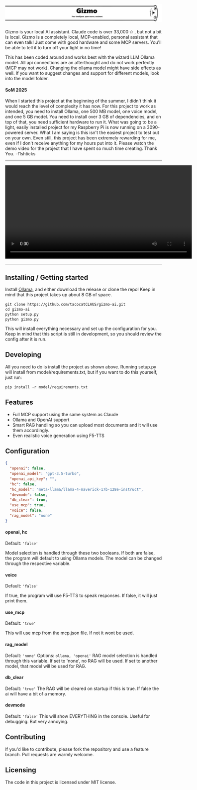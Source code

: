 ![Hi, i'm Gizmo.](/images/gizmorbg.png)
---
Gizmo is your local AI assistant. Claude code is over 33,000 ✩ , but not a bit is local. Gizmo is a completely local, MCP-enabled, personal assistant that can even talk! Just come with good hardware and some MCP servers. You'll be able to tell it to turn off your light in no time!

This has been coded around and works best with the wizard LLM Ollama model. All api connections are an afterthought and do not work perfectly (MCP may not work). Changing the ollama model might have side effects as well. If you want to suggest changes and support for different models, look into the model folder.

#### SoM 2025
When I started this project at the beginning of the summer, I didn't think it would reach the level of complexity it has now. For this project to work as intended, you need to install Ollama, one 500 MB model, one voice model, and one 5 GB model. You need to install over 3 GB of dependencies, and on top of that, you need sufficient hardware to run it. What was going to be a light, easily installed project for my Raspberry Pi is now running on a 3090-powered server. What I am saying is this isn't the easiest project to test out on your own. Even still, this project has been extremely rewarding for me, even if I don't receive anything for my hours put into it. Please watch the demo video for the project that I have spent so much time creating. Thank You. -f1shticks

---

<div align="center" width="600px" controls autoplay>
  <video width="600px" src="https://github.com/user-attachments/assets/be06a87e-9b0c-4743-85e4-7ba073143571"></video>
</div>

---

## Installing / Getting started

Install [Ollama](https://ollama.com/),
and either download the release or clone the repo!
Keep in mind that this project takes up about 8 GB of space.

```shell
git clone https://github.com/tacocatCLAUS/gizmo-ai.git
cd gizmo-ai
python setup.py
python gizmo.py
```

This will install everything necessary and set up the configuration for you.
Keep in mind that this script is still in development, so you should review the config after it is run.

## Developing
All you need to do is install the project as shown above.
Running setup.py will install from model/requirements.txt, but if you want to do this yourself, just run: 
```shell
pip install -r model/requirements.txt
```

## Features

* Full MCP support using the same system as Claude
* Ollama and OpenAI support
* Smart RAG handling so you can upload most documents and it will use them accordingly.
* Even realistic voice generation using F5-TTS

## Configuration

```json
{
  "openai": false,
  "openai_model": "gpt-3.5-turbo",
  "openai_api_key": "",
  "hc": false,
  "hc_model": "meta-llama/llama-4-maverick-17b-128e-instruct",
  "devmode": false,
  "db_clear": true,
  "use_mcp": true,
  "voice": false,
  "rag_model": "none"
}
```


#### openai, hc 
Default: `'false'`

Model selection is handled through these two booleans. If both are false, the program will default to using Ollama models. The model can be changed through the respective variable.

#### voice
Default: `'false'`

If true, the program will use F5-TTS to speak responses. If false, it will just print them.

#### use_mcp
Default: `'true'`

This will use mcp from the mcp.json file. If not it wont be used.

#### rag_model
Default: `'none'`
Options: `ollama, 'openai'`
RAG model selection is handled through this variable. If set to 'none', no RAG will be used. If set to another model, that model will be used for RAG.

#### db_clear
Default: `'true'`
The RAG will be cleared on startup if this is true. If false the ai will have a bit of a memory.

#### devmode
Default: `'false'`
This will show EVERYTHING in the console. Useful for debugging. But very annoying.

## Contributing

If you'd like to contribute, please fork the repository and use a feature branch. Pull requests are warmly welcome.

## Licensing
The code in this project is licensed under MIT license.
